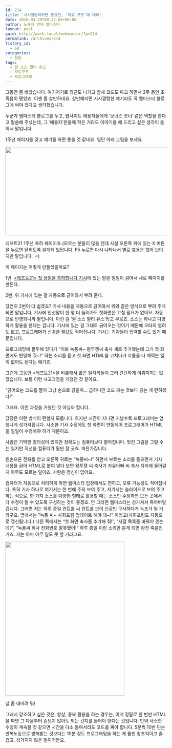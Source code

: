 ```yaml
---
id: 214
title: '시시껄렁하지만 중요한, ‘자료 구조’에 대해'
date: 2010-03-29T09:27:02+00:00
author: 노동자 연대 웹마스터
layout: post
guid: http://work.local/webmaster/?p=214
permalink: /archives/214
tistory_id:
  - 68
categories:
  - 잡담
tags:
  - 원 소스 멀티 유스
  - 자료구조
  - 프로그래밍
---
```

그동안 좀 바빴습니다. 여기저기로 외근도 나가고 밤새 코드도 짜고 하면서 2주 동안 초죽음이 됐었죠. 이젠 좀 살만하네요. 살만해지면 시시껄렁한 얘기라도 꼭 웹마스터 블로그에 써야 겠다고 생각했습니다.

누군가 웹마스터 블로그를 두고, 웹사이트 애용자들에게 ‘보너스 코너’ 같은 역할을 한다고 말씀해 주셨는데, 그 ‘애용자’분들께 작은 거라도 이야기를 해 드리고 싶은 생각이 들어서 말입니다.

1주년 페이지를 갖고 얘기를 하면 좋을 것 같네요. 일단 아래 그림을 보세요

<img src="http://work.local/webmaster/wp-content/uploads/1/cfile23.uf.181E844E4D0847494D1A0F.jpg" class="aligncenter" width="571" height="276" alt="" />

레프트21 1주년 축하 페이지죠.(모르는 분들이 많을 텐데 사실 오른쪽 위에 있는 X 버튼을 누르면 닫히도록 설계돼 있답니다. F5 누르면 다시 나타나서 별로 효용은 없어 보이지만 말입니다. ㅋ)

이 페이지는 어떻게 만들었을까요?

1번. <a href="http://wspaper.org/article/7898" target="_blank"><레프트21> 첫 생일을 축하합니다 기사</a>에 있는 말을 일일이 긁어서 새로 페이지를 만든다.

2번. 위 기사에 있는 걸 자동으로 긁어와서 뿌려 준다.

당연히 2번이 더 쉽겠죠? 기사 내용을 자동으로 긁어와서 위와 같은 방식으로 뿌려 주게 되면 말입니다, 기사에 인삿말이 한 명 더 들어가도 첫화면은 고칠 필요가 없어요. 자동으로 반영되니까 말입니다. 이런 걸 ‘원 소스 멀티 유스’라고 부르죠. 소스는 하나고 다양하게 활용을 한다는 겁니다. 기사에 있는 걸 그대로 긁어오는 것이기 때문에 오타의 염려도 없고, 프로그래머가 신경쓸 필요도 적어집니다. 기사는 기자들이 입력할 수도 있기 때문입니다.

프로그래밍에 몰두해 있다가 “이봐 녹풍씨~ 왕투쟁씨 축사 새로 추가했는데 그거 첫 화면에도 반영해 줘~!” 하는 소리를 듣고 첫 화면 HTML을 고치다가 흐름을 다 깨먹는 일이 없어도 된다는 얘기죠.

그런데 그동안 <레프트21>을 비롯해서 많은 일처리들이 그리 간단하게 이뤄지지는 않았습니다. 보통 이런 사고과정을 거쳤던 것 같아요.

“긁어오는 코드를 짤까 그냥 손으로 긁을까… 급하니깐 코드 짜는 것보다 긁는 게 편하겠다!”

그래요. 이런 과정을 거쳤던 것 아닐까 합니다.

당장은 이런 방식이 편할지 모릅니다. 하지만 시간이 지나면 지날수록 프로그래머는 엄청나게 성가셔집니다. 사소한 기사 수정에도 첫 화면이 연동되어 프로그래머가 HTML을 일일이 수정해야 하기 때문이죠.

사람은 기막힌 창의성이 있지만 정확도는 컴퓨터보다 떨어집니다. 멋진 그림을 그릴 수는 있지만 직선을 컴퓨터가 훨씬 잘 긋죠. 마찬가집니다.

왼손으론 전화를 받고 오른쪽 귀로는 “녹풍씨~!” 하면서 부르는 소리를 들으면서 기사 내용을 긁어 HTML로 붙여 넣다 보면 왕투쟁 씨 축사가 자유아빠 씨 축사 자리에 들어갈 지 아무도 모르는 일이죠. 사람은 정신이 없어요.

컴퓨터가 자동으로 처리하게 하면 웹마스터 입장에서도 편하고, 오류 가능성도 적어집니다. 특히 기사 하나로 여기서는 한 번에 주욱 보여 주고, 저기서는 슬라이드로 보여 주고 하는 식으로, 한 가지 소스를 다양한 형태로 활용할 때는 소스만 수정하면 모든 곳에서 다 수정이 될 수 있도록 구성하는 것이 좋겠죠. 안 그러면 웹마스터는 성가셔서 죽어버릴 겁니다. 그러면 저는 하루 종일 컨트롤 씨 컨트롤 브이 신공만 구사하다가 녹초가 될 거라구요. 옆에서는 “녹풍 씨~ 사회포럼 업데이트 해야 돼~!” 이러고(사회포럼도 자동으로 갱신됩니다.) 다른 쪽에서는 “첫 화면 축사좀 추가해 줘!”, “서점 목록좀 바꿔야 겠는데?”, “녹풍씨 회사 전화번호 잘못됐어!” 하루 종일 이런 소리만 듣게 되면 완전 죽음인 거죠. 저는 아마 아무 일도 못 할 거라고요.

<div style="width: 382px" class="wp-caption aligncenter">
  <img src="http://work.local/webmaster/wp-content/uploads/1/cfile7.uf.181E334D4D08474929624F.jpg" width="372" height="480" alt="" />
  
  <p class="wp-caption-text">
    날 좀 내버려 둬!
  </p>
</div>

그래서 강조하고 싶은 것은, 항상, 중복 활용을 하는 경우는, 이게 정말로 한 번만 HTML을 짜면 그 다음부터 손보지 않아도 되는 건지를 물어야 한다는 것입니다. 만약 사소한 수정이 계속될 것 같으면 시간을 다소 들여서라도 코드를 짜야 합니다. 5분씩 10번 단순반복노동으로 방해받는 것보다는 10분 정도 프로그래밍을 하는 게 훨씬 창조적이고 즐겁고, 성가지지 않은 일이거든요.